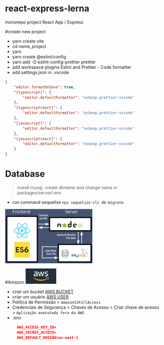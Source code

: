 # react-express-lerna
monorepo project React App / Express

#create new project
- yarn create vite
- cd name_project 
- yarn
- yarn create @eslint/config
- yarn add -D eslint-config-prettier prettier
- add workspace plugins Eslint and Prettier - Code formatter
- add settings.json in .vscode
```json 
{
    "editor.formatOnSave": true,
    "[typescript]": {
        "editor.defaultFormatter": "esbenp.prettier-vscode"
    },
    "[typescriptreact]": {
        "editor.defaultFormatter": "esbenp.prettier-vscode"
    },
    "[javascript]": {
        "editor.defaultFormatter": "esbenp.prettier-vscode"
    },
    "[javascriptreact]": {
        "editor.defaultFormatter": "esbenp.prettier-vscode"
    }
}
```

# Database
>install mysql, create dbname and change name in packages/server/.env
- run command sequelize `npx sequelize-cli db:migrate`

[![Sequelize](assets/project.png)](https://sequelize.org/docs/v6/getting-started/)

#Amazon <img src="assets/amazon.png"  width="100" height="50">

 - criar um bucket [AWS BUCKET](https://s3.console.aws.amazon.com/s3/buckets?region=us-east-1&region=us-east-1) 
 - criar um usuário [AWS USER](https://us-east-1.console.aws.amazon.com/iamv2/home?region=us-east-1#/users)
- Política de Permissão > `AmazonS3FullAccess`
- Credenciais de Segurança > Chaves de Acesso > Criar chave de acesso > `Aplicação executada fora da AWS` 
- .env 
  ```json 
    AWS_ACCESS_KEY_ID=
    AWS_SECRET_ACCESS=
    AWS_DEFAULT_REGION=us-east-1
  ```